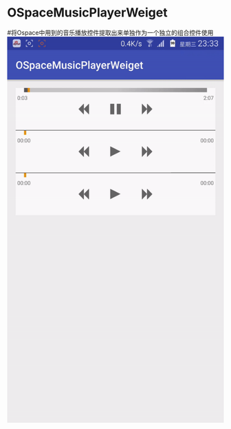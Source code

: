 # OSpaceMusicPlayerWeiget
#将Ospace中用到的音乐播放控件提取出来单独作为一个独立的组合控件使用
![image](https://github.com/QuincyJiang/OSpaceMusicPlayerWeiget/blob/master/gifs/ezgif.com-video-to-gif%20(1).gif )   


